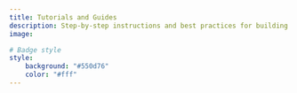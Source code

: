 ```yaml
---
title: Tutorials and Guides
description: Step-by-step instructions and best practices for building and optimizing static sites.
image: 

# Badge style
style:
    background: "#550d76"
    color: "#fff"
---
```

